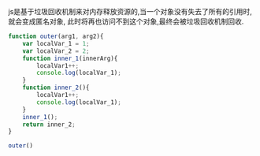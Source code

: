 js是基于垃圾回收机制来对内存释放资源的,当一个对象没有失去了所有的引用时,就会变成匿名对象,
此时将再也访问不到这个对象,最终会被垃圾回收机制回收.

```js
function outer(arg1, arg2){
    var localVar_1 = 1;
    var localVar_2 = 2;
    function inner_1(innerArg){
        localVar1++;
        console.log(localVar_1);
    }
    function inner_2(){
        localVar1++;
        console.log(localVar_1); 
    }
    inner_1();
    return inner_2;
}

outer()
```